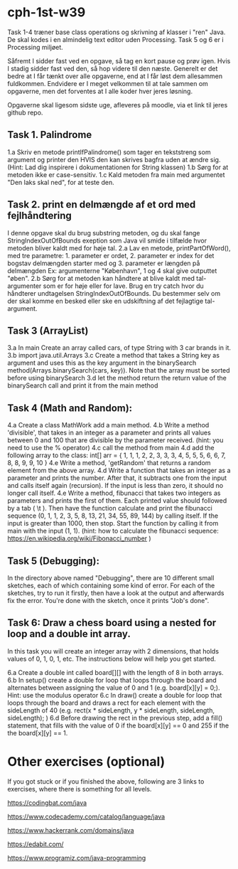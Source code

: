 # cph-1st-w39


Task 1-4 træner base class operations og skrivning af klasser i "ren" Java. De skal kodes i en almindelig text editor uden Processing. Task 5 og 6 er i Processing miljøet.


Såfremt I sidder fast ved en opgave, så tag en kort pause og prøv igen. Hvis I stadig sidder fast ved den, så hop videre til den næste.
Generelt er det bedre at I får tænkt over alle opgaverne, end at I får løst dem allesammen fuldkommen. 
Endvidere er I meget velkommen til at tale sammen om opgaverne, men det forventes at I alle koder hver jeres løsning. 


Opgaverne skal ligesom sidste uge, afleveres på moodle, via et link til jeres github repo. 


## Task 1. Palindrome
  1.a Skriv en metode printIfPalindrome() som tager en tekststreng som argument og printer den HVIS den kan skrives bagfra uden at ændre sig. (Hint: Lad dig inspirere i dokumentationen for String klassen)
  1.b Sørg for at metoden ikke er case-sensitiv.
  1.c Kald metoden fra main med argumentet "Den laks skal ned", for at teste den.

## Task 2. print en delmængde af et ord med fejlhåndtering
I denne opgave skal du brug substring metoden, og du skal fange StringIndexOutOfBounds exeption som Java vil smide i tilfælde hvor metoden bliver kaldt med for høje tal.
2.a Lav en metode, printPartOfWord(), med tre parametre: 1. parameter er ordet, 2. parameter er index for det bogstav delmængden starter med og 3.  parameter er længden på delmængden
Ex: argumenterne "København", 1 og 4  skal give outputtet "øben". 
2.b Sørg for at metoden kan håndtere at blive kaldt med tal-argumenter som er for høje eller for lave. Brug en try catch hvor du håndterer undtagelsen StringIndexOutOfBounds. Du bestemmer selv om der skal komme en besked eller ske en udskiftning af det fejlagtige tal-argument.


## Task 3 (ArrayList)
3.a In main Create an array called cars, of type String with 3 car brands in it.
3.b import java.util.Arrays 
3.c Create a method that takes a String key as argument and uses this as the key argument in the binarySearch method(Arrays.binarySearch(cars, key)). Note that the array must be sorted before using binarySearch
3.d let the method return the return value of the binarySearch call and print it from the main method

## Task 4 (Math and Random):
4.a Create a class MathWork add a main method.
4.b Write a method 'divisible', that takes in an integer as a parameter and prints all values between 0 and 100 that are divisible by the parameter received. 
    (hint: you need to use the % operator)
4.c call the method from main 
4.d add the following array to the class: int[] arr = { 1, 1, 1, 2, 2, 3, 3, 3, 4, 5, 5, 5, 6, 6, 7, 8, 8, 9, 9, 10 }
4.e Write a method, 'getRandom' that returns a random element from the above array.
4.d Write a function that takes an integer as a parameter and prints the number. After that, it subtracts one from the input and calls itself again (recursion). If the input is less than zero, it should no longer call itself. 
4.e Write a method, fibunacci that takes two integers as parameters and prints the first of them.
 Each printed value should followed by a tab ( \\t ). Then have the function calculate and print the fibunacci sequence (0, 1, 1, 2, 3, 5, 8, 13, 21, 34, 55, 89, 144) by calling itself. If the input is greater than 1000, then stop. Start the function by calling it from main with the input (1, 1).
(hint: how to calculate the fibunacci sequence: https://en.wikipedia.org/wiki/Fibonacci_number )

## Task 5 (Debugging):
In the directory above named "Debugging", there are 10 different small sketches, each of which containing some kind of error. For each of the sketches, try to run it firstly, then have a look at the output and afterwards fix the error. You're done with the sketch, once it prints "Job's done". 


## Task 6: Draw a chess board using a nested for loop and a double int array. 
In this task you will create an integer array with 2 dimensions, that holds values of 0, 1, 0, 1, etc. The instructions below will help you get started. 

6.a Create a double int called board[][] with the length of 8 in both arrays. 
6.b In setup() create a double for loop that loops through the board and alternates between assigning the value of 0 and 1 (e.g. board[x][y] = 0;). Hint: use the modulus operator
6.c In draw() create a double for loop that loops through the board and draws a rect for each element with the sideLength of 40 (e.g. rect(x * sideLength, y * sideLength, sideLength, sideLength); )
6.d Before drawing the rect in the previous step, add a fill() statement, that fills with the value of 0 if the board[x][y] == 0 and  255 if the the board[x][y] == 1.

# Other exercises (optional)
If you got stuck or if you finished the above, following are 3 links to exercises, where there is something for all levels.

https://codingbat.com/java 

https://www.codecademy.com/catalog/language/java 
 
https://www.hackerrank.com/domains/java 

https://edabit.com/ 

https://www.programiz.com/java-programming 

